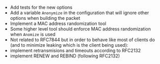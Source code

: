 * Add tests for the new options
* Add a variable ``Anonymize`` in the configuration that will ignore other options when building the packet
* Implement a MAC address randomization tool
 * Some higher level tool should enforce MAC address randomization when ``Anomize`` is used
* Not related to RFC7844 but in order to behave like most of clients do (and to minimize leaking which is the client being used):
 * implement retransmisions and timeouts according to RFC2132
 * implement RENEW and REBIND (following RFC2132)


